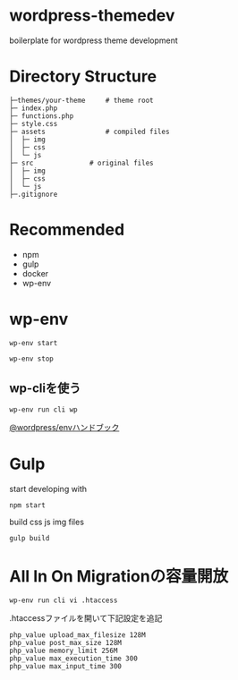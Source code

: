 # wordpress-themedev
boilerplate for wordpress theme development

# Directory Structure
```
├─themes/your-theme		# theme root     
├─ index.php
├─ functions.php
├─ style.css
├─ assets				# compiled files
│  ├─ img
│  ├─ css
│  └─ js
├─ src				# original files
│  ├─ img
│  ├─ css
│  └─ js
├─.gitignore
```

# Recommended
 - npm
 - gulp
 - docker
 - wp-env

# wp-env
```
wp-env start
```

```
wp-env stop
```

## wp-cliを使う

```
wp-env run cli wp 
```

[@wordpress/envハンドブック](https://ja.wordpress.org/team/handbook/block-editor/reference-guides/packages/packages-env/)

# Gulp

start developing with
```
npm start
```

build css js img files
```
gulp build
```

# All In On Migrationの容量開放

```
wp-env run cli vi .htaccess
```

.htaccessファイルを開いて下記設定を追記
```
php_value upload_max_filesize 128M
php_value post_max_size 128M
php_value memory_limit 256M
php_value max_execution_time 300
php_value max_input_time 300
```
